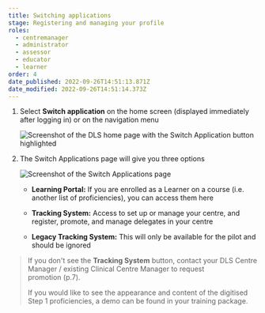 ```yaml
---
title: Switching applications
stage: Registering and managing your profile
roles:
  - centremanager
  - administrator
  - assessor
  - educator
  - learner
order: 4
date_published: 2022-09-26T14:51:13.871Z
date_modified: 2022-09-26T14:51:14.373Z
---
```


1. Select **Switch application** on the home screen (displayed immediately after logging in) or on the navigation menu

      ![Screenshot of the DLS home page with the Switch Application button highlighted](/img/switch-1.png)

3. The Switch Applications page will give you three options

      ![Screenshot of the Switch Applications page](/img/switch-2.png)

    - **Learning Portal:** If you are enrolled as a Learner on a course (i.e. another list of proficiencies), you can access them here

    - **Tracking System:** Access to set up or manage your centre, and register, promote, and manage delegates in your centre

    - **Legacy Tracking System:** This will only be available for the pilot and should be ignored

> If you don't see the **Tracking System** button, contact your DLS Centre Manager / existing Clinical Centre Manager to request promotion (p.7).
>
> If you would like to see the appearance and content of the digitised Step 1 proficiencies, a demo can be found in your training package.